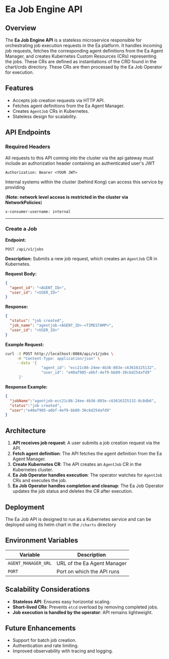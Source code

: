 # Ea Job Engine API

## Overview
The **Ea Job Engine API** is a stateless microservice responsible for orchestrating job execution requests in the Ea platform. It handles incoming job requests, fetches the corresponding agent definitions from the Ea Agent Manager, and creates Kubernetes Custom Resources (CRs) representing the jobs. These CRs are defined as instantiations of the CRD found in the chart/crds directory. These CRs are then processed by the Ea Job Operator for execution.

## Features
- Accepts job creation requests via HTTP API.
- Fetches agent definitions from the Ea Agent Manager.
- Creates `AgentJob` CRs in Kubernetes.
- Stateless design for scalability.

## API Endpoints

### Required Headers
All requests to this API coming into the cluster via the api gateway must include an authorization header containing an authenticated user's JWT

```
Authorization: Bearer <YOUR JWT>
```

Internal systems within the cluster (behind Kong) can access this service by providing

(**Note: network level access is restricted in the cluster via NetworkPolicies**)

```
x-consumer-username: internal
```


---

### **Create a Job**
**Endpoint:**
```
POST /api/v1/jobs
```
**Description:**
Submits a new job request, which creates an `AgentJob` CR in Kubernetes.

**Request Body:**
```json
{
  "agent_id": "<AGENT_ID>",
  "user_id": "<USER_ID>"
}
```

**Response:**
```json
{
  "status": "job created",
  "job_name": "agentjob-<AGENT_ID>-<TIMESTAMP>",
  "user_id": "<USER_ID>"
}
```

**Example Request:**
```sh
curl -X POST http://localhost:8084/api/v1/jobs \
     -H "Content-Type: application/json" \
     --data '{
                "agent_id": "ecc21c86-24ee-4b36-803e-c63616325132",
                "user_id": "e40af905-a6bf-4ef9-bb89-30c6d254afd9"
      }'
```

**Response Example:**
```json
{
  "jobName":"agentjob-ecc21c86-24ee-4b36-803e-c63616325132-8c8db6",
  "status":"job created",
  "user":"e40af905-a6bf-4ef9-bb89-30c6d254afd9"
}
```

## Architecture
1. **API receives job request**: A user submits a job creation request via the API.
2. **Fetch agent definition**: The API fetches the agent definition from the Ea Agent Manager.
3. **Create Kubernetes CR**: The API creates an `AgentJob` CR in the Kubernetes cluster.
4. **Ea Job Operator handles execution**: The operator watches for `AgentJob` CRs and executes the job.
5. **Ea Job Operator handles completion and cleanup**: The Ea Job Operator updates the job status and deletes the CR after execution.

## Deployment
The Ea Job API is designed to run as a Kubernetes service and can be deployed using its helm chart in the `/charts` directory

## Environment Variables
| Variable | Description |
|----------|------------|
| `AGENT_MANAGER_URL` | URL of the Ea Agent Manager |
| `PORT` | Port on which the API runs |

## Scalability Considerations
- **Stateless API**: Ensures easy horizontal scaling.
- **Short-lived CRs**: Prevents `etcd` overload by removing completed jobs.
- **Job execution is handled by the operator**: API remains lightweight.

## Future Enhancements
- Support for batch job creation.
- Authentication and rate limiting.
- Improved observability with tracing and logging.


